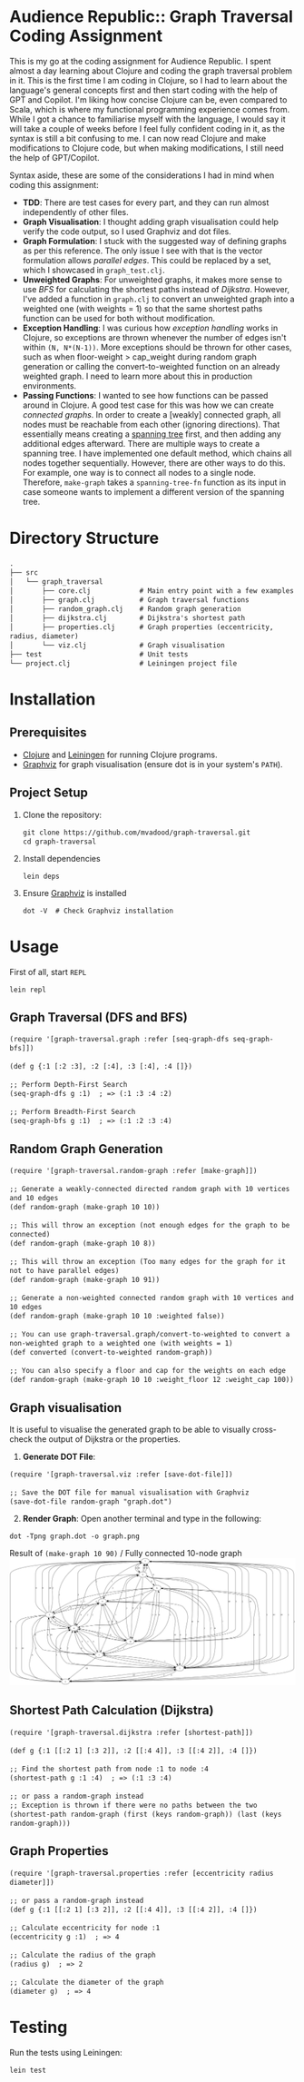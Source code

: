 # Audience Republic:: Graph Traversal Coding Assignment
This is my go at the coding assignment for Audience Republic. I spent almost a day learning about Clojure and coding the graph traversal problem in it. This is the first time I am coding in Clojure, so I had to learn about the language's general concepts first and then start coding with the help of GPT and Copilot. I'm liking how concise Clojure can be, even compared to Scala, which is where my functional programming experience comes from. While I got a chance to familiarise myself with the language, I would say it will take a couple of weeks before I feel fully confident coding in it, as the syntax is still a bit confusing to me. I can now read Clojure and make modifications to Clojure code, but when making modifications, I still need the help of GPT/Copilot.

Syntax aside, these are some of the considerations I had in mind when coding this assignment:

* **TDD**: There are test cases for every part, and they can run almost independently of other files.
* **Graph Visualisation**: I thought adding graph visualisation could help verify the code output, so I used Graphviz and dot files.
* **Graph Formulation**: I stuck with the suggested way of defining graphs as per this reference. The only issue I see with that is the vector formulation allows *parallel edges*. This could be replaced by a set, which I showcased in `graph_test.clj`.
* **Unweighted Graphs**: For unweighted graphs, it makes more sense to use *BFS* for calculating the shortest paths instead of *Dijkstra*. However, I've added a function in `graph.clj` to convert an unweighted graph into a weighted one (with weights = 1) so that the same shortest paths function can be used for both without modification.
* **Exception Handling**: I was curious how *exception handling* works in Clojure, so exceptions are thrown whenever the number of edges isn't within `(N, N*(N-1))`. More exceptions should be thrown for other cases, such as when floor-weight > cap_weight during random graph generation or calling the convert-to-weighted function on an already weighted graph. I need to learn more about this in production environments.
* **Passing Functions**: I wanted to see how functions can be passed around in Clojure. A good test case for this was how we can create *connected graphs*. In order to create a [weakly] connected graph, all nodes must be reachable from each other (ignoring directions). That essentially means creating a [spanning tree](https://en.wikipedia.org/wiki/Spanning_tree) first, and then adding any additional edges afterward. There are multiple ways to create a spanning tree. I have implemented one default method, which chains all nodes together sequentially. However, there are other ways to do this. For example, one way is to connect all nodes to a single node. Therefore, `make-graph` takes a `spanning-tree-fn` function as its input in case someone wants to implement a different version of the spanning tree.

 

# Directory Structure

```
.
├── src
│   └── graph_traversal
│       ├── core.clj            # Main entry point with a few examples
│       ├── graph.clj           # Graph traversal functions
│       ├── random_graph.clj    # Random graph generation
│       ├── dijkstra.clj        # Dijkstra's shortest path
│       ├── properties.clj      # Graph properties (eccentricity, radius, diameter)
│       └── viz.clj             # Graph visualisation
├── test                        # Unit tests
└── project.clj                 # Leiningen project file

```

# Installation
## Prerequisites

* [Clojure](https://clojure.org/) and [Leiningen](https://leiningen.org/) for running Clojure programs.
* [Graphviz](https://graphviz.org/) for graph visualisation (ensure dot is in your system's `PATH`).

## Project Setup
1. Clone the repository:
   ```
   git clone https://github.com/mvadood/graph-traversal.git
   cd graph-traversal
   ```
2. Install dependencies
   ```
   lein deps
   ```
3. Ensure [Graphviz](https://graphviz.org/) is installed
   ```
   dot -V  # Check Graphviz installation
   ```

# Usage
First of all, start `REPL`
```
lein repl
```

## Graph Traversal (DFS and BFS)
```
(require '[graph-traversal.graph :refer [seq-graph-dfs seq-graph-bfs]])

(def g {:1 [:2 :3], :2 [:4], :3 [:4], :4 []})

;; Perform Depth-First Search
(seq-graph-dfs g :1)  ; => (:1 :3 :4 :2)

;; Perform Breadth-First Search
(seq-graph-bfs g :1)  ; => (:1 :2 :3 :4)

```

## Random Graph Generation
```
(require '[graph-traversal.random-graph :refer [make-graph]])

;; Generate a weakly-connected directed random graph with 10 vertices and 10 edges
(def random-graph (make-graph 10 10))

;; This will throw an exception (not enough edges for the graph to be connected)
(def random-graph (make-graph 10 8))

;; This will throw an exception (Too many edges for the graph for it not to have parallel edges)
(def random-graph (make-graph 10 91))

;; Generate a non-weighted connected random graph with 10 vertices and 10 edges
(def random-graph (make-graph 10 10 :weighted false))

;; You can use graph-traversal.graph/convert-to-weighted to convert a non-weighted graph to a weighted one (with weights = 1)
(def converted (convert-to-weighted random-graph))

;; You can also specify a floor and cap for the weights on each edge
(def random-graph (make-graph 10 10 :weight_floor 12 :weight_cap 100))

```

## Graph visualisation
It is useful to visualise the generated graph to be able to visually cross-check the output of Dijkstra or the properties.

1. **Generate DOT File**:

```
(require '[graph-traversal.viz :refer [save-dot-file]])

;; Save the DOT file for manual visualisation with Graphviz
(save-dot-file random-graph "graph.dot")

```
2. **Render Graph**: Open another terminal and type in the following:

```
dot -Tpng graph.dot -o graph.png
```

Result of `(make-graph 10 90)` / Fully connected 10-node graph
![Fully connected 10-node graph](example_graph.png)

## Shortest Path Calculation (Dijkstra)
```
(require '[graph-traversal.dijkstra :refer [shortest-path]])

(def g {:1 [[:2 1] [:3 2]], :2 [[:4 4]], :3 [[:4 2]], :4 []})

;; Find the shortest path from node :1 to node :4
(shortest-path g :1 :4)  ; => (:1 :3 :4)

;; or pass a random-graph instead
;; Exception is thrown if there were no paths between the two
(shortest-path random-graph (first (keys random-graph)) (last (keys random-graph)))
```
## Graph Properties
```
(require '[graph-traversal.properties :refer [eccentricity radius diameter]])

;; or pass a random-graph instead
(def g {:1 [[:2 1] [:3 2]], :2 [[:4 4]], :3 [[:4 2]], :4 []})

;; Calculate eccentricity for node :1
(eccentricity g :1)  ; => 4

;; Calculate the radius of the graph
(radius g)  ; => 2

;; Calculate the diameter of the graph
(diameter g)  ; => 4
```

# Testing
Run the tests using Leiningen:
```
lein test
```